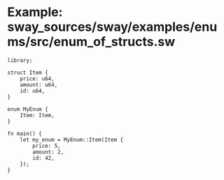 # Example: sway_sources/sway/examples/enums/src/enum_of_structs.sw

```sway
library;

struct Item {
    price: u64,
    amount: u64,
    id: u64,
}

enum MyEnum {
    Item: Item,
}

fn main() {
    let my_enum = MyEnum::Item(Item {
        price: 5,
        amount: 2,
        id: 42,
    });
}

```
